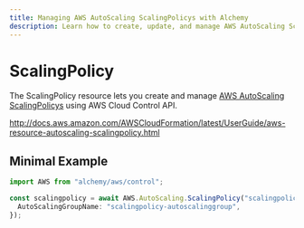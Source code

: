 ```yaml
---
title: Managing AWS AutoScaling ScalingPolicys with Alchemy
description: Learn how to create, update, and manage AWS AutoScaling ScalingPolicys using Alchemy Cloud Control.
---
```


# ScalingPolicy

The ScalingPolicy resource lets you create and manage [AWS AutoScaling ScalingPolicys](https://docs.aws.amazon.com/autoscaling/latest/userguide/) using AWS Cloud Control API.

http://docs.aws.amazon.com/AWSCloudFormation/latest/UserGuide/aws-resource-autoscaling-scalingpolicy.html

## Minimal Example

```ts
import AWS from "alchemy/aws/control";

const scalingpolicy = await AWS.AutoScaling.ScalingPolicy("scalingpolicy-example", {
  AutoScalingGroupName: "scalingpolicy-autoscalinggroup",
});
```

